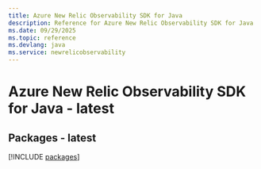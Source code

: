 ```yaml
---
title: Azure New Relic Observability SDK for Java
description: Reference for Azure New Relic Observability SDK for Java
ms.date: 09/29/2025
ms.topic: reference
ms.devlang: java
ms.service: newrelicobservability
---
```

# Azure New Relic Observability SDK for Java - latest
## Packages - latest
[!INCLUDE [packages](new-relic-observability-index.md)]
